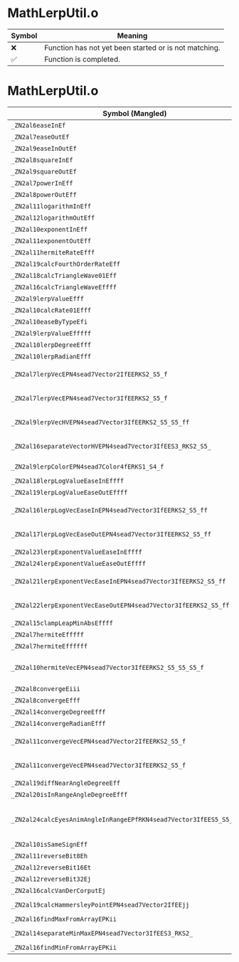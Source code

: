 # MathLerpUtil.o
| Symbol | Meaning 
| ------------- | ------------- 
| :x: | Function has not yet been started or is not matching. 
| :white_check_mark: | Function is completed. 


# MathLerpUtil.o
| Symbol (Mangled) | Symbol (Demangled) | Decompiled? |
| ------------- |  ------------- | ------------- |
| `_ZN2al6easeInEf` | `al::easeIn(float)` | :white_check_mark: |
| `_ZN2al7easeOutEf` | `al::easeOut(float)` | :white_check_mark: |
| `_ZN2al9easeInOutEf` | `al::easeInOut(float)` | :white_check_mark: |
| `_ZN2al8squareInEf` | `al::squareIn(float)` | :white_check_mark: |
| `_ZN2al9squareOutEf` | `al::squareOut(float)` | :white_check_mark: |
| `_ZN2al7powerInEff` | `al::powerIn(float,float)` | :white_check_mark: |
| `_ZN2al8powerOutEff` | `al::powerOut(float,float)` | :white_check_mark: |
| `_ZN2al11logarithmInEff` | `al::logarithmIn(float,float)` | :white_check_mark: |
| `_ZN2al12logarithmOutEff` | `al::logarithmOut(float,float)` | :white_check_mark: |
| `_ZN2al10exponentInEff` | `al::exponentIn(float,float)` | :white_check_mark: |
| `_ZN2al11exponentOutEff` | `al::exponentOut(float,float)` | :white_check_mark: |
| `_ZN2al11hermiteRateEfff` | `al::hermiteRate(float,float,float)` | :white_check_mark: |
| `_ZN2al19calcFourthOrderRateEff` | `al::calcFourthOrderRate(float,float)` | :white_check_mark: |
| `_ZN2al18calcTriangleWave01Eff` | `al::calcTriangleWave01(float,float)` | :white_check_mark: |
| `_ZN2al16calcTriangleWaveEffff` | `al::calcTriangleWave(float,float,float,float)` | :white_check_mark: |
| `_ZN2al9lerpValueEfff` | `al::lerpValue(float,float,float)` | :white_check_mark: |
| `_ZN2al10calcRate01Efff` | `al::calcRate01(float,float,float)` | :white_check_mark: |
| `_ZN2al10easeByTypeEfi` | `al::easeByType(float,int)` | :white_check_mark: |
| `_ZN2al9lerpValueEfffff` | `al::lerpValue(float,float,float,float,float)` | :white_check_mark: |
| `_ZN2al10lerpDegreeEfff` | `al::lerpDegree(float,float,float)` | :white_check_mark: |
| `_ZN2al10lerpRadianEfff` | `al::lerpRadian(float,float,float)` | :white_check_mark: |
| `_ZN2al7lerpVecEPN4sead7Vector2IfEERKS2_S5_f` | `al::lerpVec(sead::Vector2<float> *,sead::Vector2<float> const&,sead::Vector2<float> const&,float)` | :white_check_mark: |
| `_ZN2al7lerpVecEPN4sead7Vector3IfEERKS2_S5_f` | `al::lerpVec(sead::Vector3<float> *,sead::Vector3<float> const&,sead::Vector3<float> const&,float)` | :white_check_mark: |
| `_ZN2al9lerpVecHVEPN4sead7Vector3IfEERKS2_S5_S5_ff` | `al::lerpVecHV(sead::Vector3<float> *,sead::Vector3<float> const&,sead::Vector3<float> const&,sead::Vector3<float> const&,float,float)` | :white_check_mark: |
| `_ZN2al16separateVectorHVEPN4sead7Vector3IfEES3_RKS2_S5_` | `al::separateVectorHV(sead::Vector3<float> *,sead::Vector3<float> *,sead::Vector3<float> const&,sead::Vector3<float> const&)` | :white_check_mark: |
| `_ZN2al9lerpColorEPN4sead7Color4fERKS1_S4_f` | `al::lerpColor(sead::Color4f *,sead::Color4f const&,sead::Color4f const&,float)` | :white_check_mark: |
| `_ZN2al18lerpLogValueEaseInEffff` | `al::lerpLogValueEaseIn(float,float,float,float)` | :white_check_mark: |
| `_ZN2al19lerpLogValueEaseOutEffff` | `al::lerpLogValueEaseOut(float,float,float,float)` | :white_check_mark: |
| `_ZN2al16lerpLogVecEaseInEPN4sead7Vector3IfEERKS2_S5_ff` | `al::lerpLogVecEaseIn(sead::Vector3<float> *,sead::Vector3<float> const&,sead::Vector3<float> const&,float,float)` | :white_check_mark: |
| `_ZN2al17lerpLogVecEaseOutEPN4sead7Vector3IfEERKS2_S5_ff` | `al::lerpLogVecEaseOut(sead::Vector3<float> *,sead::Vector3<float> const&,sead::Vector3<float> const&,float,float)` | :white_check_mark: |
| `_ZN2al23lerpExponentValueEaseInEffff` | `al::lerpExponentValueEaseIn(float,float,float,float)` | :white_check_mark: |
| `_ZN2al24lerpExponentValueEaseOutEffff` | `al::lerpExponentValueEaseOut(float,float,float,float)` | :white_check_mark: |
| `_ZN2al21lerpExponentVecEaseInEPN4sead7Vector3IfEERKS2_S5_ff` | `al::lerpExponentVecEaseIn(sead::Vector3<float> *,sead::Vector3<float> const&,sead::Vector3<float> const&,float,float)` | :white_check_mark: |
| `_ZN2al22lerpExponentVecEaseOutEPN4sead7Vector3IfEERKS2_S5_ff` | `al::lerpExponentVecEaseOut(sead::Vector3<float> *,sead::Vector3<float> const&,sead::Vector3<float> const&,float,float)` | :white_check_mark: |
| `_ZN2al15clampLeapMinAbsEffff` | `al::clampLeapMinAbs(float,float,float,float)` | :white_check_mark: |
| `_ZN2al7hermiteEfffff` | `al::hermite(float,float,float,float,float)` | :white_check_mark: |
| `_ZN2al7hermiteEffffff` | `al::hermite(float,float,float,float,float,float)` | :white_check_mark: |
| `_ZN2al10hermiteVecEPN4sead7Vector3IfEERKS2_S5_S5_S5_f` | `al::hermiteVec(sead::Vector3<float> *,sead::Vector3<float> const&,sead::Vector3<float> const&,sead::Vector3<float> const&,sead::Vector3<float> const&,float)` | :white_check_mark: |
| `_ZN2al8convergeEiii` | `al::converge(int,int,int)` | :white_check_mark: |
| `_ZN2al8convergeEfff` | `al::converge(float,float,float)` | :white_check_mark: |
| `_ZN2al14convergeDegreeEfff` | `al::convergeDegree(float,float,float)` | :white_check_mark: |
| `_ZN2al14convergeRadianEfff` | `al::convergeRadian(float,float,float)` | :white_check_mark: |
| `_ZN2al11convergeVecEPN4sead7Vector2IfEERKS2_S5_f` | `al::convergeVec(sead::Vector2<float> *,sead::Vector2<float> const&,sead::Vector2<float> const&,float)` | :white_check_mark: |
| `_ZN2al11convergeVecEPN4sead7Vector3IfEERKS2_S5_f` | `al::convergeVec(sead::Vector3<float> *,sead::Vector3<float> const&,sead::Vector3<float> const&,float)` | :white_check_mark: |
| `_ZN2al19diffNearAngleDegreeEff` | `al::diffNearAngleDegree(float,float)` | :white_check_mark: |
| `_ZN2al20isInRangeAngleDegreeEfff` | `al::isInRangeAngleDegree(float,float,float)` | :white_check_mark: |
| `_ZN2al24calcEyesAnimAngleInRangeEPfRKN4sead7Vector3IfEES5_S5_S5_ffff` | `al::calcEyesAnimAngleInRange(float *,sead::Vector3<float> const&,sead::Vector3<float> const&,sead::Vector3<float> const&,sead::Vector3<float> const&,float,float,float,float)` | :white_check_mark: |
| `_ZN2al10isSameSignEff` | `al::isSameSign(float,float)` | :white_check_mark: |
| `_ZN2al11reverseBit8Eh` | `al::reverseBit8(unsigned char)` | :white_check_mark: |
| `_ZN2al12reverseBit16Et` | `al::reverseBit16(unsigned short)` | :white_check_mark: |
| `_ZN2al12reverseBit32Ej` | `al::reverseBit32(unsigned int)` | :white_check_mark: |
| `_ZN2al16calcVanDerCorputEj` | `al::calcVanDerCorput(unsigned int)` | :white_check_mark: |
| `_ZN2al19calcHammersleyPointEPN4sead7Vector2IfEEjj` | `al::calcHammersleyPoint(sead::Vector2<float> *,unsigned int,unsigned int)` | :white_check_mark: |
| `_ZN2al16findMaxFromArrayEPKii` | `al::findMaxFromArray(int const*,int)` | :white_check_mark: |
| `_ZN2al14separateMinMaxEPN4sead7Vector3IfEES3_RKS2_` | `al::separateMinMax(sead::Vector3<float> *,sead::Vector3<float> *,sead::Vector3<float> const&)` | :white_check_mark: |
| `_ZN2al16findMinFromArrayEPKii` | `al::findMinFromArray(int const*,int)` | :white_check_mark: |
